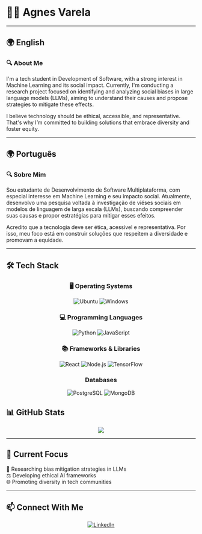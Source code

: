 # 👩‍💻 Agnes Varela 
---

## 🌍 English

### 🔍 About Me
I'm a tech student in Development of Software, with a strong interest in Machine Learning and its social impact. Currently, I'm conducting a research project focused on identifying and analyzing social biases in large language models (LLMs), aiming to understand their causes and propose strategies to mitigate these effects.

I believe technology should be ethical, accessible, and representative. That's why I’m committed to building solutions that embrace diversity and foster equity.

---

## 🌍 Português

### 🔍 Sobre Mim
Sou estudante de Desenvolvimento de Software Multiplataforma, com especial interesse em Machine Learning e seu impacto social. Atualmente, desenvolvo uma pesquisa voltada à investigação de viéses sociais em modelos de linguagem de larga escala (LLMs), buscando compreender suas causas e propor estratégias para mitigar esses efeitos.

Acredito que a tecnologia deve ser ética, acessível e representativa. Por isso, meu foco está em construir soluções que respeitem a diversidade e promovam a equidade.

---

## 🛠 Tech Stack

<div align="center" style="margin: 15px 0">
  <h3> 🖥 Operating Systems </h3>
  <img src="https://img.shields.io/badge/Ubuntu-E95420?style=for-the-badge&logo=ubuntu&logoColor=white" alt="Ubuntu">
  <img src="https://img.shields.io/badge/Windows-0078D4?style=for-the-badge&logo=windows11&logoColor=white" alt="Windows">
</div>

<div align="center" style="margin: 15px 0">
  <h3> 💻 Programming Languages </h3>
  <img src="https://img.shields.io/badge/Python-3772a2?style=for-the-badge&logo=python&logoColor=white" alt="Python">
  <img src="https://img.shields.io/badge/JavaScript-F7DF1E?style=for-the-badge&logo=javascript&logoColor=black" alt="JavaScript">
</div>
<div align="center" style="margin: 15px 0">
  <h3>📚 Frameworks & Libraries</h3>
  <img src="https://img.shields.io/badge/React-20232A?style=for-the-badge&logo=react&logoColor=61DAFB" alt="React">
  <img src="https://img.shields.io/badge/Node.js-339933?style=for-the-badge&logo=nodedotjs&logoColor=white" alt="Node.js">
  <img src="https://img.shields.io/badge/TensorFlow-FF6F00?style=for-the-badge&logo=tensorflow&logoColor=white" alt="TensorFlow">
</div>
 
<div align="center" style="margin: 15px 0">
  <h3>Databases</h3>
  <img src="https://img.shields.io/badge/PostgreSQL-31678d?style=for-the-badge&logo=postgresql&logoColor=fff" alt="PostgreSQL">
  <img src="https://img.shields.io/badge/MongoDB-00684a?style=for-the-badge&logo=mongodb&logoColor=white" alt="MongoDB">
</div>

## 📊 GitHub Stats

<p align="center">
  <img src="https://github-readme-stats.vercel.app/api/top-langs/?username=agnesmva&layout=compact&hide=html,css&theme=white" />
</p>

---

## 🌱 Current Focus
🔬 Researching bias mitigation strategies in LLMs  
⚖️ Developing ethical AI frameworks  
🌐 Promoting diversity in tech communities

---

## 📫 Connect With Me
<p align="center">
  <a href="linkedin.com/in/agnesvarela">
    <img src="https://img.shields.io/badge/LinkedIn-0077B5?style=for-the-badge&logo=linkedin&logoColor=white" alt="LinkedIn">
  </a>
</p>

